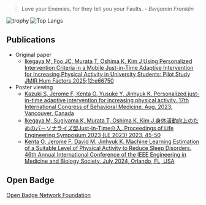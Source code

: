 > Love your Enemies, for they tell you your Faults. *- Benjamin Franklin*

![trophy](https://github-profile-trophy.vercel.app/?username=mxvish)
![Top Langs](https://github-readme-stats.vercel.app/api/top-langs/?username=mxvish&layout=compact&count_private=true&show_icons=true&langs_count=10&hide=html,css)

## Publications
- Original paper
  - [Ikegaya M, Foo JC, Murata T, Oshima K, Kim J Using Personalized Intervention Criteria in a Mobile Just-in-Time Adaptive Intervention for Increasing Physical Activity in University Students: Pilot Study JMIR Hum Factors 2025;12:e66750](https://pubmed.ncbi.nlm.nih.gov/40418819/)
- Poster viewing
  - [Kazuki S, Jerome F, Kenta O, Yusuke Y, Jinhyuk K. Personalized just-in-time adaptive intervention for increasing physical activity. 17th International Congress of Behavioral Medicine. Aug. 2023, Vancouver, Canada](https://isbm.info/wp-content/uploads/2024/03/ICBM-2023-Program.pdf#page=448)
  - [Ikegaya M, Sugiyama K, Murata T, Oshima K, Kim J 身体活動向上のためのパーソナライズ型Just-in-Time介入. Proceedings of Life Engineering Symposium 2023 (LE 2023) 2023, 45-50](https://jglobal.jst.go.jp/en/detail?JGLOBAL_ID=202402277516088040)
  - [Kenta O, Jerome F, David M, Jinhyuk K. Machine Learning Estimation of a Suitable Level of Physical Activity to Reduce Sleep Disorders. 46th Annual International Conference of the IEEE Engineering in Medicine and Biology Society. July 2024, Orlando, FL, USA](https://epapers2.org/embc2024-posters/ESR/paper_details.php?paper_id=8450)

## Open Badge
[Open Badge Network Foundation](https://www.openbadge-global.com/ns/portal/openbadge/public/assertions/user/REd1VVV0aDVRUlZINkczREdaL0tsZz09)
